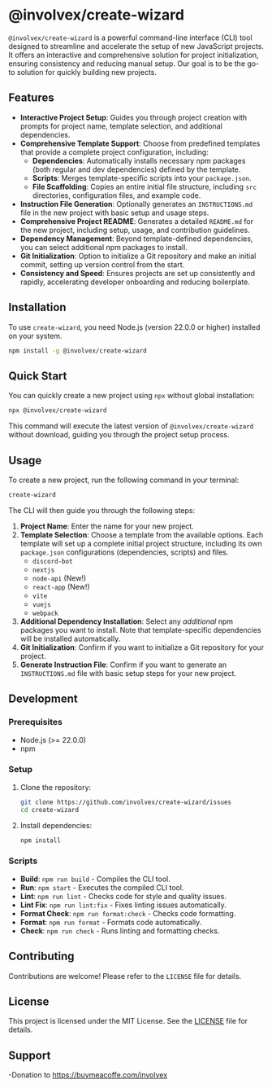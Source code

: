 <!-- @format -->

# @involvex/create-wizard

`@involvex/create-wizard` is a powerful command-line interface (CLI) tool designed to streamline and accelerate the setup of new JavaScript projects. It offers an interactive and comprehensive solution for project initialization, ensuring consistency and reducing manual setup. Our goal is to be the go-to solution for quickly building new projects.

## Features

- **Interactive Project Setup**: Guides you through project creation with prompts for project name, template selection, and additional dependencies.
- **Comprehensive Template Support**: Choose from predefined templates that provide a complete project configuration, including:
  - **Dependencies**: Automatically installs necessary npm packages (both regular and dev dependencies) defined by the template.
  - **Scripts**: Merges template-specific scripts into your `package.json`.
  - **File Scaffolding**: Copies an entire initial file structure, including `src` directories, configuration files, and example code.
- **Instruction File Generation**: Optionally generates an `INSTRUCTIONS.md` file in the new project with basic setup and usage steps.
- **Comprehensive Project README**: Generates a detailed `README.md` for the new project, including setup, usage, and contribution guidelines.
- **Dependency Management**: Beyond template-defined dependencies, you can select additional npm packages to install.
- **Git Initialization**: Option to initialize a Git repository and make an initial commit, setting up version control from the start.
- **Consistency and Speed**: Ensures projects are set up consistently and rapidly, accelerating developer onboarding and reducing boilerplate.

## Installation

To use `create-wizard`, you need Node.js (version 22.0.0 or higher) installed on your system.

```bash
npm install -g @involvex/create-wizard
```

## Quick Start

You can quickly create a new project using `npx` without global installation:

```bash
npx @involvex/create-wizard
```

This command will execute the latest version of `@involvex/create-wizard` without download, guiding you through the project setup process.

## Usage

To create a new project, run the following command in your terminal:

```bash
create-wizard
```

The CLI will then guide you through the following steps:

1.  **Project Name**: Enter the name for your new project.
2.  **Template Selection**: Choose a template from the available options. Each template will set up a complete initial project structure, including its own `package.json` configurations (dependencies, scripts) and files.
    - `discord-bot`
    - `nextjs`
    - `node-api` (New!)
    - `react-app` (New!)
    - `vite`
    - `vuejs`
    - `webpack`
3.  **Additional Dependency Installation**: Select any _additional_ npm packages you want to install. Note that template-specific dependencies will be installed automatically.
4.  **Git Initialization**: Confirm if you want to initialize a Git repository for your project.
5.  **Generate Instruction File**: Confirm if you want to generate an `INSTRUCTIONS.md` file with basic setup steps for your new project.

## Development

### Prerequisites

- Node.js (>= 22.0.0)
- npm

### Setup

1.  Clone the repository:
    ```bash
    git clone https://github.com/involvex/create-wizard/issues
    cd create-wizard
    ```
2.  Install dependencies:
    ```bash
    npm install
    ```

### Scripts

- **Build**: `npm run build` - Compiles the CLI tool.
- **Run**: `npm start` - Executes the compiled CLI tool.
- **Lint**: `npm run lint` - Checks code for style and quality issues.
- **Lint Fix**: `npm run lint:fix` - Fixes linting issues automatically.
- **Format Check**: `npm run format:check` - Checks code formatting.
- **Format**: `npm run format` - Formats code automatically.
- **Check**: `npm run check` - Runs linting and formatting checks.

## Contributing

Contributions are welcome! Please refer to the `LICENSE` file for details.

## License

This project is licensed under the MIT License. See the [LICENSE](LICENSE) file for details.

## Support

-Donation to https://buymeacoffe.com/involvex
